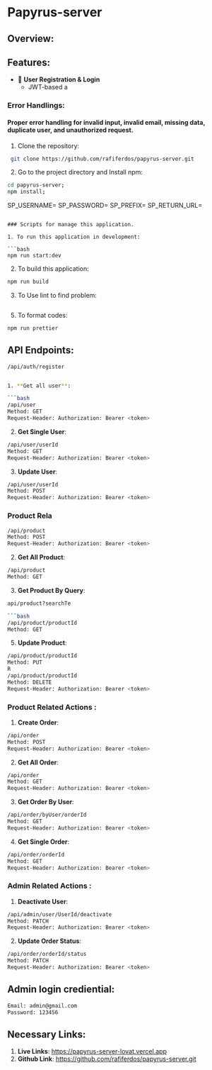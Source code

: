 # Papyrus-server

## Overview:

## Features:

- 📝 **User Registration & Login**
  - JWT-based a
### Error Handlings:

#### Proper error handling for invalid input, invalid email, missing data, duplicate user, and unauthorized request.

1. Clone the repository:

```bash
 git clone https://github.com/rafiferdos/papyrus-server.git
```

2.  Go to the project directory and Install npm:

```bash
cd papyrus-server;
npm install;
```

SP_USERNAME=
SP_PASSWORD=
SP_PREFIX=
SP_RETURN_URL=
```

### Scripts for manage this application.

1. To run this application in development:

```bash
npm run start:dev
```

2. To build this application:

```bash
npm run build
```

3. To Use lint to find problem:

```bash
```

5. To format codes:

```bash
npm run prettier
```

## API Endpoints:

```bash
/api/auth/register


1. **Get all user**:

```bash
/api/user
Method: GET
Request-Header: Authorization: Bearer <token>
```

2. **Get Single User**:

```bash
/api/user/userId
Method: GET
Request-Header: Authorization: Bearer <token>
```

3. **Update User**:

```bash
/api/user/userId
Method: POST
Request-Header: Authorization: Bearer <token>
```

### Product Rela
```bash
/api/product
Method: POST
Request-Header: Authorization: Bearer <token>
```

2. **Get All Product**:

```bash
/api/product
Method: GET
```
3. **Get Product By Query**:

```bash
api/product?searchTe

```bash
/api/product/productId
Method: GET
```

5. **Update Product**:

```bash
/api/product/productId
Method: PUT
R
/api/product/productId
Method: DELETE
Request-Header: Authorization: Bearer <token>
```

### Product Related Actions :

1. **Create Order**:

```bash
/api/order
Method: POST
Request-Header: Authorization: Bearer <token>
```

2. **Get All Order**:

```bash
/api/order
Method: GET
Request-Header: Authorization: Bearer <token>
```

3. **Get Order By User**:

```bash
/api/order/byUser/orderId
Method: GET
Request-Header: Authorization: Bearer <token>
```

4. **Get Single Order**:

```bash
/api/order/orderId
Method: GET
Request-Header: Authorization: Bearer <token>
```

### Admin Related Actions :

1.  **Deactivate User**:

```bash
/api/admin/user/UserId/deactivate
Method: PATCH
Request-Header: Authorization: Bearer <token>
```

2.  **Update Order Status**:

```bash
/api/order/orderId/status
Method: PATCH
Request-Header: Authorization: Bearer <token>
```

## Admin login crediential:

```bash
Email: admin@gmail.com
Password: 123456
```

## Necessary Links:

1. **Live Links**: https://papyrus-server-lovat.vercel.app
2. **Github Link**: https://github.com/rafiferdos/papyrus-server.git


